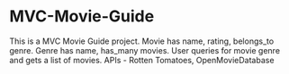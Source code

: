 # MVC-Movie-Guide
This is a MVC Movie Guide project. Movie has name, rating, belongs_to genre. Genre has name, has_many movies. User queries for movie genre and gets a list of movies. APIs - Rotten Tomatoes, OpenMovieDatabase
